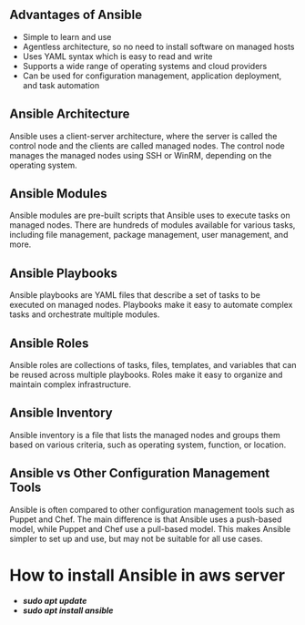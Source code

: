 ## Advantages of Ansible

- Simple to learn and use
- Agentless architecture, so no need to install software on managed hosts
- Uses YAML syntax which is easy to read and write
- Supports a wide range of operating systems and cloud providers
- Can be used for configuration management, application deployment, and task automation

## Ansible Architecture

Ansible uses a client-server architecture, where the server is called the control node and the clients are called managed nodes. The control node manages the managed nodes using SSH or WinRM, depending on the operating system.

## Ansible Modules

Ansible modules are pre-built scripts that Ansible uses to execute tasks on managed nodes. There are hundreds of modules available for various tasks, including file management, package management, user management, and more.

## Ansible Playbooks

Ansible playbooks are YAML files that describe a set of tasks to be executed on managed nodes. Playbooks make it easy to automate complex tasks and orchestrate multiple modules.

## Ansible Roles

Ansible roles are collections of tasks, files, templates, and variables that can be reused across multiple playbooks. Roles make it easy to organize and maintain complex infrastructure.

## Ansible Inventory

Ansible inventory is a file that lists the managed nodes and groups them based on various criteria, such as operating system, function, or location.

## 

## Ansible vs Other Configuration Management Tools

Ansible is often compared to other configuration management tools such as Puppet and Chef. The main difference is that Ansible uses a push-based model, while Puppet and Chef use a pull-based model. This makes Ansible simpler to set up and use, but may not be suitable for all use cases.

# How to install Ansible in aws server

- ***sudo apt update***
- ***sudo apt install ansible***